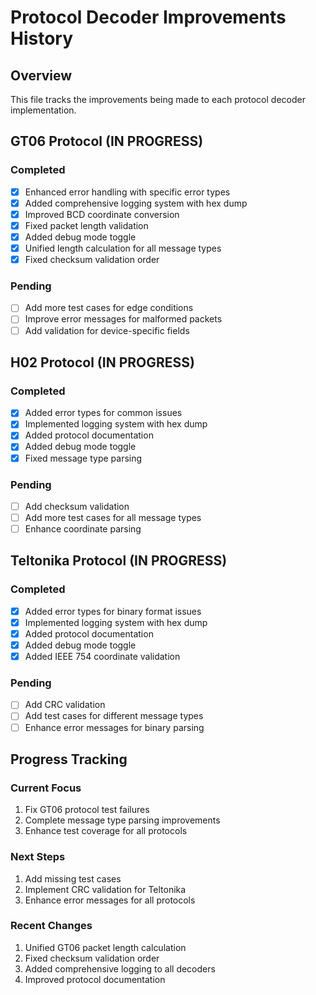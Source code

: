 # Protocol Decoder Improvements History

## Overview
This file tracks the improvements being made to each protocol decoder implementation.

## GT06 Protocol (IN PROGRESS)
### Completed
- [x] Enhanced error handling with specific error types
- [x] Added comprehensive logging system with hex dump
- [x] Improved BCD coordinate conversion
- [x] Fixed packet length validation
- [x] Added debug mode toggle
- [x] Unified length calculation for all message types
- [x] Fixed checksum validation order

### Pending
- [ ] Add more test cases for edge conditions
- [ ] Improve error messages for malformed packets
- [ ] Add validation for device-specific fields

## H02 Protocol (IN PROGRESS)
### Completed
- [x] Added error types for common issues
- [x] Implemented logging system with hex dump
- [x] Added protocol documentation
- [x] Added debug mode toggle
- [x] Fixed message type parsing

### Pending
- [ ] Add checksum validation
- [ ] Add more test cases for all message types
- [ ] Enhance coordinate parsing

## Teltonika Protocol (IN PROGRESS)
### Completed
- [x] Added error types for binary format issues 
- [x] Implemented logging system with hex dump
- [x] Added protocol documentation
- [x] Added debug mode toggle
- [x] Added IEEE 754 coordinate validation

### Pending
- [ ] Add CRC validation
- [ ] Add test cases for different message types
- [ ] Enhance error messages for binary parsing

## Progress Tracking

### Current Focus
1. Fix GT06 protocol test failures
2. Complete message type parsing improvements
3. Enhance test coverage for all protocols

### Next Steps
1. Add missing test cases
2. Implement CRC validation for Teltonika
3. Enhance error messages for all protocols

### Recent Changes
1. Unified GT06 packet length calculation
2. Fixed checksum validation order
3. Added comprehensive logging to all decoders
4. Improved protocol documentation